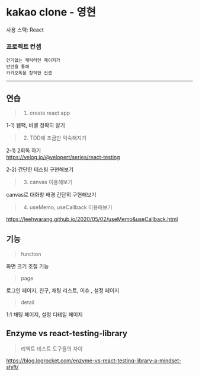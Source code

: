 # kakao clone - 영현

사용 스택: React

### 프로젝트 컨셉

```
인기없는 캐릭터인 제이지가
반란을 통해
카카오톡을 장악한 컨셉
```

---

## 연습

> 1.  create react app

1-1) 웹팩, 바벨 정확히 알기

> 2. TDD에 조금만 익숙해지기

2-1) 2회독 하기  
https://velog.io/@velopert/series/react-testing

2-2) 간단한 테스팅 구현해보기

> 3. canvas 이용해보기

canvas로 대화창 배경 간단히 구현해보기

> 4. useMemo, useCallback 이용해보기

https://leehwarang.github.io/2020/05/02/useMemo&useCallback.html

## 기능

> function

화면 크기 조절 기능

> page

로그인 페이지, 친구, 채팅 리스트, 이슈 , 설정 페이지

> detail

1:1 채팅 페이지, 설정 디테일 페이지

## Enzyme vs react-testing-library

> 리액트 테스트 도구들의 차이

https://blog.logrocket.com/enzyme-vs-react-testing-library-a-mindset-shift/
